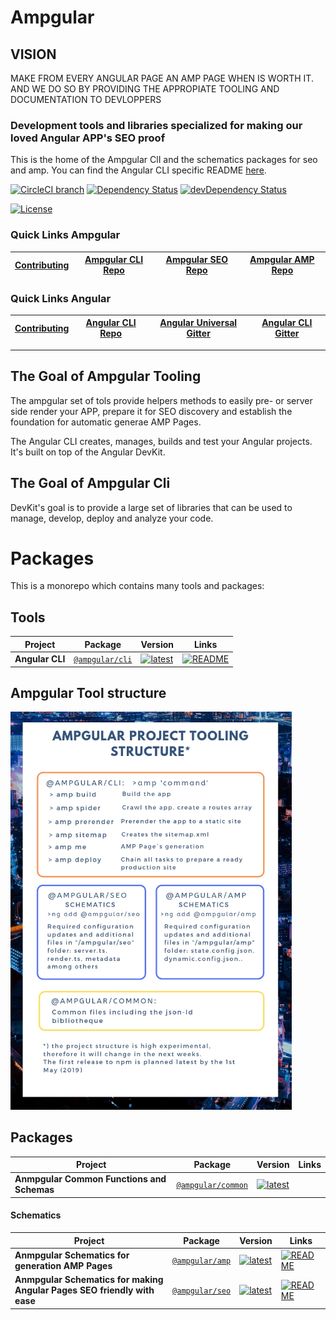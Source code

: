 <!--
  BEFORE UPDATING THIS FILE, READ THIS.

  This file is automatically generated during release. It is important for you to not update
  README directly.

  - If you need to change the content, update `scripts/templates/readme.ejs`
  - If you need to add/remove a package or a link, update the .monorepo.json file instead.

  Any changes to README.md directly will result in a failure on CI.
-->

# Ampgular

## VISION

MAKE FROM EVERY ANGULAR PAGE AN AMP PAGE WHEN IS WORTH IT. 
AND WE DO SO BY PROVIDING THE APPROPIATE TOOLING AND DOCUMENTATION TO DEVLOPPERS

### Development tools and libraries specialized for making our loved Angular APP's SEO proof

This is the home of the Ampgular ClI and the schematics packages for seo and amp. You can find the Angular CLI specific README
[here](/packages/ampgular/cli/README.md).



[![CircleCI branch](https://img.shields.io/circleci/project/github/ampgular/ampgular/master.svg?label=circleci)](https://circleci.com/gh/ampgular/ampgular) [![Dependency Status](https://david-dm.org/ampgular.svg)](https://david-dm.org/ampgular) [![devDependency Status](https://david-dm.org/ampgular/dev-status.svg)](https://david-dm.org/ampgular?type=dev) 

[![License](https://img.shields.io/npm/l/@ampgular/cli.svg)](/LICENSE) 



### Quick Links Ampgular
[Contributing](/CONTRIBUTING.md) | [Ampgular CLI Repo](http://github.com/ampgular/ampgular-cli) | [Ampgular SEO Repo](http://github.com/ampgular/ampgular-cli) | [Ampgular AMP Repo](http://github.com/ampgular/ampgular-cli) | 
|---|---|---|---|

### Quick Links Angular
[Contributing](/CONTRIBUTING.md) | [Angular CLI Repo]() | [Angular Universal Gitter]() | [Angular CLI Gitter]() | 
|---|---|---|---|



----

## The Goal of Ampgular Tooling

The ampgular set of tols provide helpers methods to easily pre- or server side render your APP, prepare it for SEO discovery and 
establish the foundation for automatic generae AMP Pages.

The Angular CLI creates, manages, builds and test your Angular projects. It's built on top of the
Angular DevKit.

## The Goal of Ampgular Cli

DevKit's goal is to provide a large set of libraries that can be used to manage, develop, deploy and
analyze your code.


# Packages

This is a monorepo which contains many tools and packages:



## Tools

| Project | Package | Version | Links |
|---|---|---|---|
**Angular CLI** | [`@ampgular/cli`](https://npmjs.com/package/@ampgular/cli) | [![latest](https://img.shields.io/npm/v/%40ampgular%2Fcli/latest.svg)](https://npmjs.com/package/@ampgular/cli) | [![README](https://img.shields.io/badge/README--green.svg)](/packages/ampgular/cli/README.md)


## Ampgular Tool structure
<img width="450px" src="https://raw.githubusercontent.com/ampgular/ampgular/master/docs/assets/AMPGULAR_STRUCTURE.jpg">


## Packages


| Project | Package | Version | Links |
|---|---|---|---|
**Anmpgular Common Functions and Schemas** | [`@ampgular/common`](https://npmjs.com/package/@ampgular/common) | [![latest](https://img.shields.io/npm/v/%40ampgular%2Fcommon/latest.svg)](https://npmjs.com/package/@ampgular/common) | 

#### Schematics

| Project | Package | Version | Links |
|---|---|---|---|
**Anmpgular Schematics for generation AMP Pages** | [`@ampgular/amp`](https://npmjs.com/package/@ampgular/amp) | [![latest](https://img.shields.io/npm/v/%40ampgular%2Famp/latest.svg)](https://npmjs.com/package/@ampgular/amp) | [![README](https://img.shields.io/badge/README--green.svg)](/packages/ampgular/amp/README.md)
**Anmpgular Schematics for making Angular Pages SEO friendly with ease** | [`@ampgular/seo`](https://npmjs.com/package/@ampgular/seo) | [![latest](https://img.shields.io/npm/v/%40ampgular%2Fseo/latest.svg)](https://npmjs.com/package/@ampgular/seo) | [![README](https://img.shields.io/badge/README--green.svg)](/packages/ampgular/seo/README.md)


